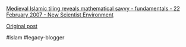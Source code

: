 <!--
date: '2007-02-23'
published: true
slug: 2007-02-medieval-islamic-tiling-reveals_23
time_to_read: 5
title: 'Medieval Islamic tiling reveals mathematical savvy - fundamentals - 22

  February 2007 - New Scientist Environment'
-->

[Medieval Islamic tiling reveals mathematical savvy - fundamentals - 22 February 2007 - New Scientist Environment](http://environment.newscientist.com/article.ns?id=dn11235&feedId=online-news_rss20)

[Original post](https://ysfk.blogspot.com/2007/02/medieval-islamic-tiling-reveals_23.html)

#islam #legacy-blogger 